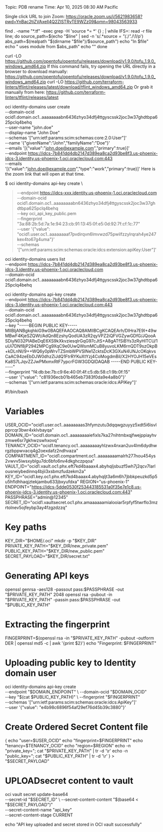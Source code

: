 Topic: PDB rename
Time: Apr 10, 2025 08:30 AM Pacific 

Single click URL to join Zoom: https://oracle.zoom.us/j/5621983658?pwd=YnBac2tiZVAxell4Q2ZlSTRvTE9WZz09&omn=98043563933

 
find . -name "*.tf" -exec grep -H 'source *= *' {} \; | while IFS=: read -r file line; do
  source_path=$(echo "$line" | sed -n 's/.*source *= *"\(.*\)".*/\1/p')
  abs_path=$(realpath "$(dirname "$file")/$source_path")
  echo "In $file"
  echo "  uses module from $abs_path"
  echo ""
done



curl -LO https://github.com/opentofu/opentofu/releases/download/v1.9.0/tofu_1.9.0_windows_amd64.zip
If this command fails, try opening the URL directly in a browser to download manually: https://github.com/opentofu/opentofu/releases/download/v1.9.0/tofu_1.9.0_windows_amd64.zip
curl -LO https://github.com/terraform-linters/tflint/releases/latest/download/tflint_windows_amd64.zip
Or grab it manually from here:
https://github.com/terraform-linters/tflint/releases/latest




oci  identity-domains user create \
  --domain-ocid ocid1.domain.oc1..aaaaaaaabn6436zhyo34dfj4ttgyscssk2joc3w37ghdtbpa625pclq4behq\
  --user-name "john.doe" \
  --display-name "John Doe" \
  --schemas '["urn:ietf:params:scim:schemas:core:2.0:User"]' \
  --name '{"givenName":"John","familyName":"Doe"}' \
  --emails '[{"value":"john.doe@example.com","primary":true}]' \
--endpoint https://idcs-7b841dd4db2147d389ea8ca2d93be8f3.us-phoenix-idcs-3.identity.us-phoenix-1.oci.oraclecloud.com:443 \
 --emails '[{"value":"john.doe@example.com","type":"work","primary":true}]'
Here is the zoom link that will open at that time.




$ oci identity-domains api-key create \
>   --endpoint https://idcs-xxx.identity.us-phoenix-1.oci.oraclecloud.com \
>   --domain-ocid ocid1.domain.oc1..aaaaaaaabn6436zhyo34dfj4ttgyscssk2joc3w37ghdtbpa625pclq4behq \
>   --key oci_api_key_public.pem \
>   --fingerprint "3a:88:2b:5d:7a:1e:94:23:cb:91:13:45:0f:e5:0d:92:7f:cf:1c:77" \
>   --user '{"value": "ocid1.user.oc1..aaaaaaaaf7pvdirqvn6lmvwzd75pwilfzzylrqrah4ye247kex4to67g4uma"}' \
>   --schemas '["urn:ietf:params:scim:schemas:oracle:idcs:extension:apiKey:User"]'



oci identity-domains users list \
  --endpoint https://idcs-7b841dd4db2147d389ea8ca2d93be8f3.us-phoenix-idcs-3.identity.us-phoenix-1.oci.oraclecloud.com \
  --domain-ocid ocid1.domain.oc1..aaaaaaaabn6436zhyo34dfj4ttgyscssk2joc3w37ghdtbpa625pclq4behq




  oci identity-domains api-key create \
--endpoint https://idcs-7b841dd4db2147d389ea8ca2d93be8f3.us-phoenix-idcs-3.identity.us-phoenix-1.oci.oraclecloud.com:443 \
--domain-ocid ocid1.domain.oc1..aaaaaaaabn6436zhyo34dfj4ttgyscssk2joc3w37ghdtbpa625pclq4behq \
--key "-----BEGIN PUBLIC KEY-----
MIIBIjANBgkqhkiG9w0BAQEFAAOCAQ8AMIIBCgKCAQEArh/DIHra7E9I+49wMBwF4KjeSZQWt/AdQn8EzshyQodUA3zR2qyVPZ2iQFVGZywGDfG/JQooASDiyN032PIABeDqE6XS9kXkvziesqlrGqG97cJtS+A8gATfSiBYs3zRyHlTCU/1uUi7DNf8jP2942MPCg9XqC9e0UwQWsmMCuB8yuvoLKM6rnQDT9szOkpB+kDLnNI/9++WQ6y0pWrvTZSmbWPVSINe1ZcktsDcK3GXuN4UNJcOKqkvsCaAC94zeEbDJW0dhzZiJdQ1FtrRYKuXtYzj4CoMogdmBiI/X2HYOJH15eVEsKa8S7LJqvZZJwPMxmxRtF7ypcrFGW3GDQIDAQAB
-----END PUBLIC KEY-----" \
--fingerprint "f4:db:be:7b:c9:6e:40:0f:4f:c5:db:58:c1:9b:0f:15" \
--user '{"value": "c81936ecb01b465eb7383f0da9e4a8b0"}' \
--schemas '["urn:ietf:params:scim:schemas:oracle:idcs:APIKey"]'







#!/bin/bash
 
# Variables
USER_OCID="ocid1.user.oc1..aaaaaaaas3hfymzutu3dqqwgzuyyz5xdt5i6isvlpprcqr3bwr4xklvbayqa"
DOMAIN_ID="ocid1.domain.oc1..aaaaaaaaiefixls7ka27nihtmbxqjfwejppiayhvzmwe6sr7gkhwzswhxovq"
TENANCY_OCID="ocid1.tenancy.oc1..aaaaaaaayhlzwx4nxan2uv4lm6dydhwrgzbppwvacq4g2oexdafz2ndhvaza"
COMPARTMENT_ID="ocid1.compartment.oc1..aaaaaaaamalrh277nou454ys2vwvv5iwsxyblgu7dc6bfo6nv4dkghczpqoa"
VAULT_ID="ocid1.vault.oc1.phx.eft7kd4baaax4.abyhqljsbuzf5wh7j2qcv7larlousneiybedinnq4bjii3xsbmzfudzekm2a"
KEY_ID="ocid1.key.oc1.phx.eft7kd4baaax4.abyhqljt3a6m6h7jbbkpeuzkd5p5u5hfldhhaqjztekjambu633jbxyufdxa"
REGION="us-phoenix-1"
ENDPOINT="https://idcs-5dde0530f253443185531a0f35e7e1c8.us-phoenix-idcs-3.identity.us-phoenix-1.oci.oraclecloud.com:443"
PASSPHRASE="admin@12345"
SECRET_ID="ocid1.vaultsecret.oc1.phx.amaaaaaamialooiar5rpfyf5twrflo3mzrtolnev5ojfeybp3ay4fzgzdzzq"
 
# Key paths
KEY_DIR="$HOME/.oci"
mkdir -p "$KEY_DIR"
PRIVATE_KEY_PATH="$KEY_DIR/new_private.pem"
PUBLIC_KEY_PATH="$KEY_DIR/new_public.pem"
SECRET_PAYLOAD="$KEY_DIR/secret.txt"
 
# Generating API keys
openssl genrsa -aes128 -passout pass:$PASSPHRASE -out "$PRIVATE_KEY_PATH" 2048
openssl rsa -pubout -in "$PRIVATE_KEY_PATH" -passin pass:$PASSPHRASE -out "$PUBLIC_KEY_PATH"
 
# Extracting the fingerprint
FINGERPRINT=$(openssl rsa -in "$PRIVATE_KEY_PATH" -pubout -outform DER | openssl md5 -c | awk '{print $2}')
echo "Fingerprint: $FINGERPRINT"
 
# Uploading public key to Identity domain user
oci identity-domains api-key create \
  --endpoint "$DOMAIN_ENDPOINT" \
  --domain-ocid "$DOMAIN_OCID" \
  --key "$(cat $PUBLIC_KEY_PATH)" \
  --fingerprint "$FINGERPRINT" \
  --schemas '["urn:ietf:params:scim:schemas:oracle:idcs:ApiKey"]' \
  --user '{"value": "e4b98c6896f54af29ef76d45b39c3880"}'
 
# Create Ordered Secret Content file
{
echo "user=$USER_OCID"
echo "fingerprint=$FINGERPRINT"
echo "tenancy=$TENANCY_OCID"
echo "region=$REGION"
echo -n "private_key="; cat "$PRIVATE_KEY_PATH" | tr -d '\r'
echo -n "public_key="; cat "$PUBLIC_KEY_PATH" | tr -d '\r'
} > "$SECRET_PAYLOAD"
 
# UPLOADsecret content to vault
oci vault secret update-base64 \
  --secret-id "$SECRET_ID" \
  --secret-content-content "$(base64 < "$SECRET_PAYLOAD")" \
  --secret-content-name "api_key" \
  --secret-content-stage CURRENT
 
echo "API key uploaded and secret stored in OCI vault successfully"

